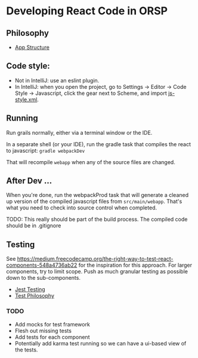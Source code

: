 # Developing React Code in ORSP

## Philosophy

* [App Structure](https://hackernoon.com/the-100-correct-way-to-structure-a-react-app-or-why-theres-no-such-thing-3ede534ef1ed)

## Code style:

* Not in IntelliJ: use an eslint plugin.
* In IntelliJ: when you open the project, go to Settings -> Editor -> Code Style -> Javascript, 
    click the gear next to Scheme, and import [js-style.xml](js-style.xml).

## Running
Run grails normally, either via a terminal window or the IDE.

In a separate shell (or your IDE), run the gradle task that compiles
the react to javascript: `gradle webpackDev`

That will recompile `webapp` when any of the source files are changed.

## After Dev ...

When you're done, run the webpackProd task that will generate a cleaned up version of
the compiled javascript files from `src/main/webapp`. That's what you need to check
into source control when completed.

TODO: This really should be part of the build process. The compiled code should be in .gitignore 

## Testing

See https://medium.freecodecamp.org/the-right-way-to-test-react-components-548a4736ab22 for
the inspiration for this approach. For larger components, try to limit scope. Push as much
granular testing as possible down to the sub-components. 

* [Jest Testing](https://jestjs.io/docs/en/expect)
* [Test Philosophy](https://medium.freecodecamp.org/the-right-way-to-test-react-components-548a4736ab22)

### TODO 
* Add mocks for test framework
* Flesh out missing tests
* Add tests for each component
* Potentially add karma test running so we can have a ui-based view of the tests. 